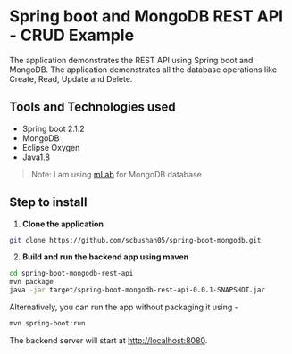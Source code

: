 # Spring boot and MongoDB REST API - CRUD Example

The application demonstrates the REST API using Spring boot and MongoDB. The application demonstrates all the database operations like Create, Read, Update and Delete.

## Tools and Technologies used

* Spring boot 2.1.2
* MongoDB
* Eclipse Oxygen
* Java1.8

> Note: I am using [mLab](https://mlab.com/) for MongoDB database

## Step to install

1. **Clone the application**

```bash
git clone https://github.com/scbushan05/spring-boot-mongodb.git
```

2. **Build and run the backend app using maven**

```bash
cd spring-boot-mongodb-rest-api
mvn package
java -jar target/spring-boot-mongodb-rest-api-0.0.1-SNAPSHOT.jar
```

Alternatively, you can run the app without packaging it using -

```bash
mvn spring-boot:run
```

The backend server will start at <http://localhost:8080>.
